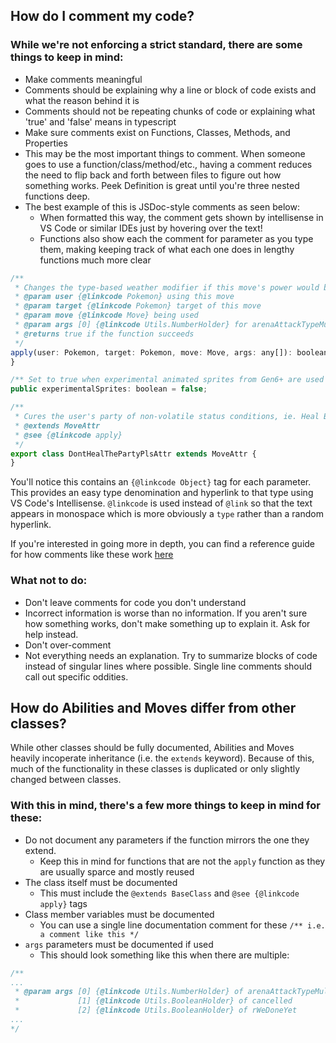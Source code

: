 ## How do I comment my code?

### While we're not enforcing a strict standard, there are some things to keep in mind:
- Make comments meaningful
 - Comments should be explaining why a line or block of code exists and what the reason behind it is
 - Comments should not be repeating chunks of code or explaining what 'true' and 'false' means in typescript
- Make sure comments exist on Functions, Classes, Methods, and Properties
 - This may be the most important things to comment. When someone goes to use a function/class/method/etc., having a comment reduces the need to flip back and forth between files to figure out how something works. Peek Definition is great until you're three nested functions deep.
 - The best example of this is JSDoc-style comments as seen below:
   - When formatted this way, the comment gets shown by intellisense in VS Code or similar IDEs just by hovering over the text!
   - Functions also show each the comment for parameter as you type them, making keeping track of what each one does in lengthy functions much more clear
```js
/**
 * Changes the type-based weather modifier if this move's power would be reduced by it
 * @param user {@linkcode Pokemon} using this move
 * @param target {@linkcode Pokemon} target of this move
 * @param move {@linkcode Move} being used
 * @param args [0] {@linkcode Utils.NumberHolder} for arenaAttackTypeMultiplier
 * @returns true if the function succeeds
 */
apply(user: Pokemon, target: Pokemon, move: Move, args: any[]): boolean {
}

/** Set to true when experimental animated sprites from Gen6+ are used */
public experimentalSprites: boolean = false;

/**
 * Cures the user's party of non-volatile status conditions, ie. Heal Bell, Aromatherapy
 * @extends MoveAttr
 * @see {@linkcode apply}
 */
export class DontHealThePartyPlsAttr extends MoveAttr {
}
```
You'll notice this contains an `{@linkcode Object}` tag for each parameter. This provides an easy type denomination and hyperlink to that type using VS Code's Intellisense. `@linkcode` is used instead of `@link` so that the text appears in monospace which is more obviously a `type` rather than a random hyperlink.

If you're interested in going more in depth, you can find a reference guide for how comments like these work [here](https://jsdoc.app)

### What not to do:
- Don't leave comments for code you don't understand
 - Incorrect information is worse than no information. If you aren't sure how something works, don't make something up to explain it. Ask for help instead.
- Don't over-comment
 - Not everything needs an explanation. Try to summarize blocks of code instead of singular lines where possible. Single line comments should call out specific oddities.

## How do Abilities and Moves differ from other classes?
While other classes should be fully documented, Abilities and Moves heavily incoperate inheritance (i.e. the `extends` keyword). Because of this, much of the functionality in these classes is duplicated or only slightly changed between classes.
### With this in mind, there's a few more things to keep in mind for these:
- Do not document any parameters if the function mirrors the one they extend.
  - Keep this in mind for functions that are not the `apply` function as they are usually sparce and mostly reused
- The class itself must be documented
  - This must include the `@extends BaseClass` and `@see {@linkcode apply}` tags
- Class member variables must be documented
  - You can use a single line documentation comment for these `/** i.e. a comment like this */`
- `args` parameters must be documented if used
  - This should look something like this when there are multiple:
```ts
/**
...
 * @param args [0] {@linkcode Utils.NumberHolder} of arenaAttackTypeMultiplier
 *             [1] {@linkcode Utils.BooleanHolder} of cancelled
 *             [2] {@linkcode Utils.BooleanHolder} of rWeDoneYet
...
*/
```